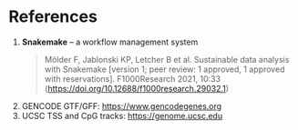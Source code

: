 
# References

1. **Snakemake** – a workflow management system  
   > Mölder F, Jablonski KP, Letcher B et al. Sustainable data analysis with Snakemake [version 1; peer review: 1 approved, 1 approved with reservations]. F1000Research 2021, 10:33 (https://doi.org/10.12688/f1000research.29032.1)
2. GENCODE GTF/GFF: https://www.gencodegenes.org 
3. UCSC TSS and CpG tracks: https://genome.ucsc.edu
